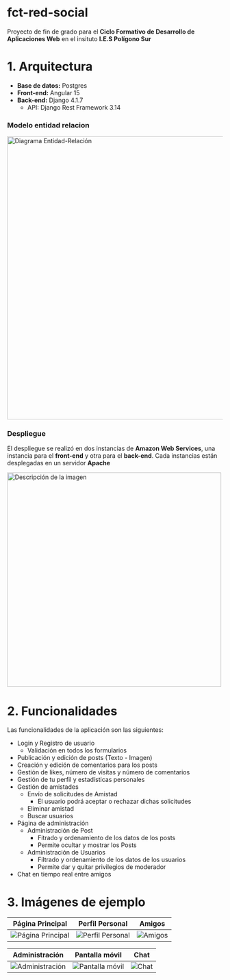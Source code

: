 # fct-red-social

Proyecto de fin de grado para el **Ciclo Formativo de Desarrollo de Aplicaciones Web** en el insituto **I.E.S Polígono Sur**

# 1. Arquitectura
* **Base de datos:** Postgres
* **Front-end:** Angular 15
* **Back-end:** Django 4.1.7
  * API: Django Rest Framework 3.14
    
### Modelo entidad relacion

<img width="661" alt="Diagrama Entidad-Relación" src="https://github.com/RoDiMo/fct-red-social/assets/92437534/fc586951-51bf-4830-91d9-5af756245484">

### Despliegue
El despliegue se realizó en dos instancias de **Amazon Web Services**, una instancia para el **front-end** y otra para el **back-end**. Cada instancias están desplegadas en un servidor **Apache**

<img src="https://github.com/RoDiMo/fct-red-social/assets/92437534/d6a8a85c-f166-4481-92e0-a76035060dcc" alt="Descripción de la imagen" width="500" />


# 2. Funcionalidades
Las funcionalidades de la aplicación son las siguientes:

* Login y Registro de usuario
  * Validación en todos los formularios 
* Publicación y edición de posts (Texto - Imagen)
* Creación y edición de comentarios para los posts
* Gestión de likes, número de visitas y número de comentarios
* Gestión de tu perfil y estadísticas personales
* Gestión de amistades
  * Envío de solicitudes de Amistad
    * El usuario podrá aceptar o rechazar dichas solicitudes
  * Eliminar amistad
  * Buscar usuarios
* Página de administración
  * Administración de Post
    * Fitrado y ordenamiento de los datos de los posts
    * Permite ocultar y mostrar los Posts
  * Administración de Usuarios
    * Filtrado y ordenamiento de los datos de los usuarios
    * Permite dar y quitar privilegios de moderador   
* Chat en tiempo real entre amigos


# 3. Imágenes de ejemplo

| Página Principal | Perfil Personal | Amigos |
|---|---|---|
![Página Principal](https://github.com/RoDiMo/fct-red-social/assets/92437534/a8c78248-8855-43e4-bc4d-d65655bab3c5)| ![Perfil Personal ](https://github.com/RoDiMo/fct-red-social/assets/92437534/e0d4c502-938d-429d-bfa6-7e90d6b90350) | ![Amigos](https://github.com/RoDiMo/fct-red-social/assets/92437534/29b57029-dcc8-47c8-b697-e0247a643741) | 

| Administración | Pantalla móvil | Chat |
|---|---|---|
![Administración](https://github.com/RoDiMo/fct-red-social/assets/92437534/4a99ddee-ef02-496d-a0e7-4a0f4e93aea3) | ![Pantalla móvil](https://github.com/RoDiMo/fct-red-social/assets/92437534/49cde20f-ddd6-4098-bcf9-78d2868e796d) | ![Chat](https://github.com/RoDiMo/fct-red-social/assets/92437534/da9a9cfa-53f6-4648-93a8-c4b3e6d56595) |
